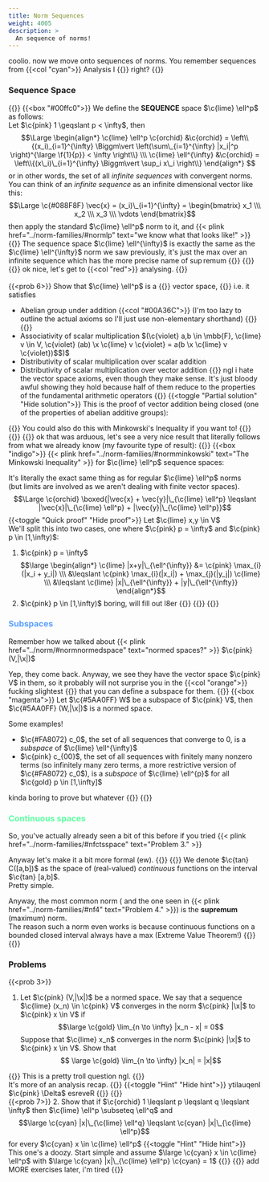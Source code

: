 ```yaml
---
title: Norm Sequences
weight: 4005
description: >
  An sequence of norms!
---
```

coolio. now we move onto sequences of norms. You remember sequences from {{<col "cyan">}} Analysis I {{</col>}} right? {{<kekw>}}  
### Sequence Space
{{<centr>}}
{{<box "#00ffc0">}}
We define the **SEQUENCE** space $\c{lime} \ell^p$ as follows:  
Let $\c{pink} 1 \geqslant p < \infty$, then 
$$\Large \begin{align*}
\c{lime} \ell^p \c{orchid} &\c{orchid} = \left\\{(x_i)_{i=1}^{\infty} \Biggm\vert \left(\sum\_{i=1}^{\infty} |x_i|^p \right)^{\large \f{1}{p}} < \infty \right\\} \\\
\c{lime} \ell^{\infty} &\c{orchid} = \left\\{(x\_i)\_{i=1}^{\infty} \Biggm\vert \sup_i x\_i  \right\\}
\end{align*}
$$
or in other words, the set of all *infinite sequences* with convergent norms. You can think of an *infinite sequence* as an infinite dimensional vector like this:
$$\Large \c{#088F8F} \vec{x} = (x_i)\_{i=1}^{\infty} = \begin{bmatrix} x_1 \\\ x_2 \\\ x_3 \\\ \vdots \end{bmatrix}$$
then apply the standard $\c{lime} \ell^p$ norm to it, and {{< plink href="../norm-families/#normlp" text="we know what that looks like!" >}}
{{<tip>}}
The sequence space $\c{lime} \ell^{\infty}$ is exactly the same as the $\c{lime} \ell^{\infty}$ norm we saw previously, it's just the max over an infinite sequence which has the more precise name of $\sup$remum
{{</tip>}}
{{</box>}}
{{</centr>}}
ok nice, let's get to {{<col "red">}} analysing. {{</col>}}  
<br>
{{<prob 6>}}
Show that $\c{lime} \ell^p$ is a {{<rcol>}} vector space, {{</rcol>}} i.e. it satisfies
* Abelian group under addition {{<col "#00A36C">}} (I'm too lazy to outline the actual axioms so I'll just use non-elementary shorthand) {{</col>}} {{<kekw>}}
* Associativity of scalar multiplication $(\c{violet} a,b \in \mbb{F}, \c{lime} v \in V, \c{violet} (ab) \x \c{lime} v \c{violet} = a(b \x \c{lime} v \c{violet})$\$)$
* Distributivity of scalar multiplication over scalar addition
* Distributivity of scalar multiplication over vector addition
{{<tip>}}
ngl i hate the vector space axioms, even though they make sense. It's just bloody awful showing they hold because half of them reduce to the properties of the fundamental arithmetic operators
{{</tip>}}
{{<toggle "Partial solution" "Hide solution">}}
This is the proof of vector addition being closed (one of the properties of abelian additive groups):

{{<tip>}}
You could also do this with Minkowski's Inequality if you want to!
{{</tip>}}
{{</toggle>}}
{{</prob>}}
ok that was arduous, let's see a very nice result that literally follows from what we already know (my favourite type of result):
{{<centr>}}
{{<box "indigo">}}
{{< plink href="../norm-families/#normminkowski" text="The Minkowski Inequality" >}} for $\c{lime} \ell^p$ sequence spaces:  

It's literally the exact same thing as for regular $\c{lime} \ell^p$ norms  
(but limits are involved as we aren't dealing with finite vector spaces).
$$\Large \c{orchid} \boxed{|\vec{x} + \vec{y}|\_{\c{lime} \ell^p} \leqslant |\vec{x}|\_{\c{lime} \ell^p} + |\vec{y}|\_{\c{lime} \ell^p}}$$
{{<toggle "Quick proof" "Hide proof">}}
Let $\c{lime} x,y \in V$  
We'll split this into two cases, one where $\c{pink} p = \infty$ and $\c{pink} p \in [1,\infty)$:
1. $\c{pink} p = \infty$
$$\large \begin{align*}
\c{lime} |x+y|\_{\ell^{\infty}} &= \c{pink} \max_{i}(|x_i + y_i|) \\\
 &\leqslant \c{pink} \max_{i}(|x_i|) + \max_{j}(|y_j|) \c{lime} \\\
 &\leqslant \c{lime} |x|\_{\ell^{\infty}} + |y|\_{\ell^{\infty}}
\end{align*}$$
2. $\c{pink} p \in [1,\infty)$
boring, will fill out l8er
{{</toggle>}}
{{</box>}}
{{</centr>}}
### <span style="color:rgba(90,160,255,1)">Subspaces</span>
Remember how we talked about {{< plink href="../norm/#normnormedspace" text="normed spaces?" >}} $\c{pink} (V,|\x|)$  

Yep, they come back. Anyway, we see they have the vector space $\c{pink} V$ in them, so it probably will not surprise you in the {{<col "orange">}} fucking slightest {{</col>}} that you can define a subspace for them.
{{<centr>}}
{{<box "magenta">}}
Let $\c{#5AA0FF} W$ be a subspace of $\c{pink} V$, then $\c{#5AA0FF} (W,|\x|)$ is a normed space.  

Some examples!  

* $\c{#FA8072} c_0$, the set of all sequences that converge to $0$, is a *subspace* of $\c{lime} \ell^{\infty}$
* $\c{pink} c_{00}$, the set of all sequences with finitely many nonzero terms (so infinitely many zero terms, a more restrictive version of $\c{#FA8072} c_0$), is a *subspace* of $\c{lime} \ell^{p}$ for all $\c{gold} p \in [1,\infty]$  

kinda boring to prove but whatever
{{</box>}}
{{</centr>}}

### <span style="color:rgba(90,255,160,1)">Continuous spaces</span>
So, you've actually already seen a bit of this before if you tried {{< plink href="../norm-families/#nfctsspace" text="Problem 3." >}}

Anyway let's make it a bit more formal (ew).
{{<centr>}}
{{<cbox>}}
We denote $\c{tan} C([a,b])$ as the space of (real-valued) *continuous* functions on the interval $\c{tan} [a,b]$.  
Pretty simple.  

Anyway, the most common norm ( and the one seen in {{< plink href="../norm-families/#nf4" text="Problem 4." >}}) is the **supremum** (maximum) norm.  
The reason such a norm even works is because continuous functions on a bounded closed interval always have a max (Extreme Value Theorem!)
{{</cbox>}}
{{</centr>}}

### Problems
{{<prob 3>}}
1. Let $\c{pink} (V,|\x|)$ be a normed space. We say that a sequence $\c{lime} (x_n) \in \c{pink} V$ converges in the norm $\c{pink} |\x|$ to $\c{pink} x \in V$ if $$\large \c{gold} \lim_{n \to \infty} |x_n - x| = 0$$
Suppose that $\c{lime} x_n$ converges in the norm $\c{pink} |\x|$ to $\c{pink} x \in V$. Show that $$
\large \c{gold} \lim_{n \to \infty} |x_n| = |x|$$

{{<tip>}}
This is a pretty troll question ngl. {{<kekwait>}}  
It's more of an analysis recap. 
{{</tip>}}
{{<toggle "Hint" "Hide hint">}}
ytilauqenI $\c{pink} \Delta$ esreveR
{{</toggle>}}
{{</prob>}}
<br>
{{<prob 7>}}
2. Show that if $\c{orchid} 1 \leqslant p \leqslant q \leqslant \infty$ then $\c{lime} \ell^p \subseteq \ell^q$ and 
$$\large \c{cyan} |x|\_{\c{lime} \ell^q} \leqslant \c{cyan} |x|\_{\c{lime} \ell^p}$$
for every $\c{cyan} x \in \c{lime} \ell^p$
{{<toggle "Hint" "Hide hint">}}
This one's a doozy. Start simple and assume $\large \c{cyan} x \in \c{lime} \ell^p$ with $\large \c{cyan} |x|\_{\c{lime} \ell^p} \c{cyan} = 1$
{{</toggle>}}
{{</prob>}}
add MORE exercises later, i'm tired {{<kekw>}}